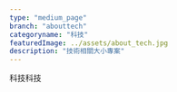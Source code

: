 ```yaml
---
type: "medium_page"
branch: "abouttech"
categoryname: "科技"
featuredImage: ../assets/about_tech.jpg
description: "技術相關大小專案"
---
```

科技科技